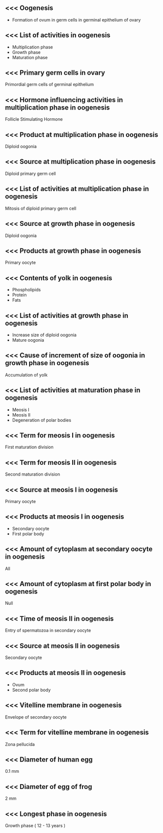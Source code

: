 <<<
 Oogenesis
---

- Formation of ovum in germ cells in germinal epithelium of ovary


>>> 
<<<
 List of activities in oogenesis
---

- Multiplication phase
- Growth phase
- Maturation phase



>>> 
<<<
 Primary germ cells in ovary
---

Primordial germ cells of germinal epithelium

>>> 
<<<
 Hormone influencing activities in multiplication phase in oogenesis
---

Follicle Stimulating Hormone

>>> 
<<<
 Product at  multiplication phase in oogenesis
---

Diploid oogonia

>>> 
<<<
 Source at multiplication phase in oogenesis
---

Diploid primary germ cell

>>> 
<<<
 List of activities at multiplication phase in oogenesis
---

Mitosis of diploid primary germ cell


>>> 
<<<
 Source at growth phase in oogenesis
---

Diploid oogonia

>>> 
<<<
 Products at growth phase in oogenesis
---

Primary oocyte

>>> 
<<<
 Contents of yolk in oogenesis
---

- Phospholipids
- Protein
- Fats


>>> 
<<<
 List of activities at growth phase in oogenesis
---

- Increase size of diploid oogonia
- Mature oogonia

>>> 
<<<
 Cause of increment of size of oogonia in growth phase in oogenesis
---

Accumulation of yolk


>>> 
<<<
 List of activities at maturation phase in oogenesis
---

- Meosis I
- Meosis II
- Degeneration of polar bodies


>>> 
<<<
 Term for meosis I in oogenesis
---

First maturation division

>>> 
<<<
 Term for meosis II in oogenesis 
---

Second maturation division

>>> 
<<<
 Source at meosis I in oogenesis
---

Primary oocyte

>>> 
<<<
 Products at meosis I in oogenesis 
---

- Secondary oocyte
- First polar body


>>> 
<<<
 Amount of cytoplasm at secondary oocyte in oogenesis
---

All

>>> 
<<<
 Amount of cytoplasm at first polar body in oogenesis
---

Null


>>> 
<<<
 Time of meosis II in oogenesis
---

Entry of spermatozoa in secondary oocyte


>>> 
<<<
 Source at meosis II in oogenesis
---

Secondary oocyte

>>> 
<<<
 Products at meosis II in oogenesis
---

- Ovum
- Second polar body



>>> 
<<<
 Vitelline membrane in oogenesis
---

Envelope of secondary oocyte


>>> 
<<<
 Term for vitelline membrane in oogenesis
---

Zona pellucida

>>> 
<<<
 Diameter of human egg
---

0.1 mm

>>> 
<<<
 Diameter of egg of frog
---

2 mm

>>> 
<<<
 Longest phase in oogenesis 
---

Growth phase ( 12 - 13 years )


 

>>> 
